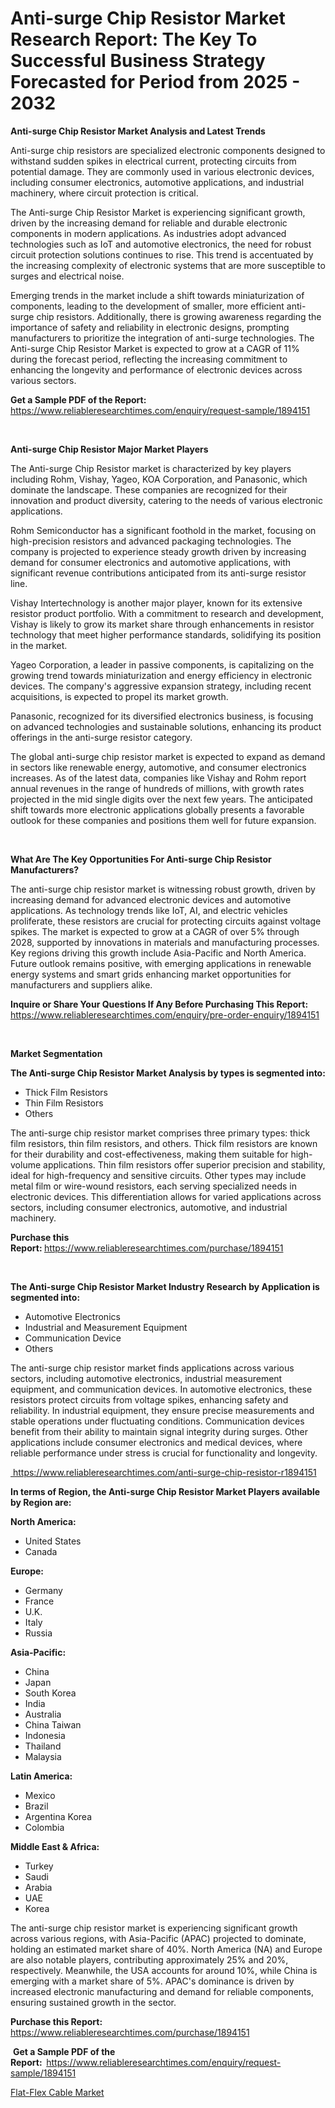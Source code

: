 <p><h1>Anti-surge Chip Resistor Market Research Report: The Key To Successful Business Strategy Forecasted for Period from 2025 - 2032</h1></p><p><strong>Anti-surge Chip Resistor Market Analysis and Latest Trends</strong></p>
<p><p>Anti-surge chip resistors are specialized electronic components designed to withstand sudden spikes in electrical current, protecting circuits from potential damage. They are commonly used in various electronic devices, including consumer electronics, automotive applications, and industrial machinery, where circuit protection is critical.</p><p>The Anti-surge Chip Resistor Market is experiencing significant growth, driven by the increasing demand for reliable and durable electronic components in modern applications. As industries adopt advanced technologies such as IoT and automotive electronics, the need for robust circuit protection solutions continues to rise. This trend is accentuated by the increasing complexity of electronic systems that are more susceptible to surges and electrical noise.</p><p>Emerging trends in the market include a shift towards miniaturization of components, leading to the development of smaller, more efficient anti-surge chip resistors. Additionally, there is growing awareness regarding the importance of safety and reliability in electronic designs, prompting manufacturers to prioritize the integration of anti-surge technologies. The Anti-surge Chip Resistor Market is expected to grow at a CAGR of 11% during the forecast period, reflecting the increasing commitment to enhancing the longevity and performance of electronic devices across various sectors.</p></p>
<p><strong>Get a Sample PDF of the Report:&nbsp;</strong> <a href="https://www.reliableresearchtimes.com/enquiry/request-sample/1894151?utm_campaign=3061&utm_medium=2&utm_source=Github&utm_content=ia&utm_term=07042025&utm_id=anti-surge-chip-resistor">https://www.reliableresearchtimes.com/enquiry/request-sample/1894151</a></p>
<p>&nbsp;</p>
<p><strong>Anti-surge Chip Resistor Major Market Players</strong></p>
<p><p>The Anti-surge Chip Resistor market is characterized by key players including Rohm, Vishay, Yageo, KOA Corporation, and Panasonic, which dominate the landscape. These companies are recognized for their innovation and product diversity, catering to the needs of various electronic applications.</p><p>Rohm Semiconductor has a significant foothold in the market, focusing on high-precision resistors and advanced packaging technologies. The company is projected to experience steady growth driven by increasing demand for consumer electronics and automotive applications, with significant revenue contributions anticipated from its anti-surge resistor line.</p><p>Vishay Intertechnology is another major player, known for its extensive resistor product portfolio. With a commitment to research and development, Vishay is likely to grow its market share through enhancements in resistor technology that meet higher performance standards, solidifying its position in the market.</p><p>Yageo Corporation, a leader in passive components, is capitalizing on the growing trend towards miniaturization and energy efficiency in electronic devices. The company's aggressive expansion strategy, including recent acquisitions, is expected to propel its market growth.</p><p>Panasonic, recognized for its diversified electronics business, is focusing on advanced technologies and sustainable solutions, enhancing its product offerings in the anti-surge resistor category.</p><p>The global anti-surge chip resistor market is expected to expand as demand in sectors like renewable energy, automotive, and consumer electronics increases. As of the latest data, companies like Vishay and Rohm report annual revenues in the range of hundreds of millions, with growth rates projected in the mid single digits over the next few years. The anticipated shift towards more electronic applications globally presents a favorable outlook for these companies and positions them well for future expansion.</p></p>
<p>&nbsp;</p>
<p><strong>What Are The Key Opportunities For Anti-surge Chip Resistor Manufacturers?</strong></p>
<p><p>The anti-surge chip resistor market is witnessing robust growth, driven by increasing demand for advanced electronic devices and automotive applications. As technology trends like IoT, AI, and electric vehicles proliferate, these resistors are crucial for protecting circuits against voltage spikes. The market is expected to grow at a CAGR of over 5% through 2028, supported by innovations in materials and manufacturing processes. Key regions driving this growth include Asia-Pacific and North America. Future outlook remains positive, with emerging applications in renewable energy systems and smart grids enhancing market opportunities for manufacturers and suppliers alike.</p></p>
<p><strong>Inquire or Share Your Questions If Any Before Purchasing This Report:</strong> <a href="https://www.reliableresearchtimes.com/enquiry/pre-order-enquiry/1894151?utm_campaign=3061&utm_medium=2&utm_source=Github&utm_content=ia&utm_term=07042025&utm_id=anti-surge-chip-resistor">https://www.reliableresearchtimes.com/enquiry/pre-order-enquiry/1894151</a></p>
<p>&nbsp;</p>
<p><strong>Market Segmentation</strong></p>
<p><strong>The Anti-surge Chip Resistor Market Analysis by types is segmented into:</strong></p>
<p><ul><li>Thick Film Resistors</li><li>Thin Film Resistors</li><li>Others</li></ul></p>
<p><p>The anti-surge chip resistor market comprises three primary types: thick film resistors, thin film resistors, and others. Thick film resistors are known for their durability and cost-effectiveness, making them suitable for high-volume applications. Thin film resistors offer superior precision and stability, ideal for high-frequency and sensitive circuits. Other types may include metal film or wire-wound resistors, each serving specialized needs in electronic devices. This differentiation allows for varied applications across sectors, including consumer electronics, automotive, and industrial machinery.</p></p>
<p><strong>Purchase this Report:&nbsp;</strong><a href="https://www.reliableresearchtimes.com/purchase/1894151?utm_campaign=3061&utm_medium=2&utm_source=Github&utm_content=ia&utm_term=07042025&utm_id=anti-surge-chip-resistor">https://www.reliableresearchtimes.com/purchase/1894151</a></p>
<p>&nbsp;</p>
<p><strong>The Anti-surge Chip Resistor Market Industry Research by Application is segmented into:</strong></p>
<p><ul><li>Automotive Electronics</li><li>Industrial and Measurement Equipment</li><li>Communication Device</li><li>Others</li></ul></p>
<p><p>The anti-surge chip resistor market finds applications across various sectors, including automotive electronics, industrial measurement equipment, and communication devices. In automotive electronics, these resistors protect circuits from voltage spikes, enhancing safety and reliability. In industrial equipment, they ensure precise measurements and stable operations under fluctuating conditions. Communication devices benefit from their ability to maintain signal integrity during surges. Other applications include consumer electronics and medical devices, where reliable performance under stress is crucial for functionality and longevity.</p></p>
<p><a href="https://www.reliableresearchtimes.com/anti-surge-chip-resistor-r1894151?utm_campaign=3061&utm_medium=2&utm_source=Github&utm_content=ia&utm_term=07042025&utm_id=anti-surge-chip-resistor">&nbsp;https://www.reliableresearchtimes.com/anti-surge-chip-resistor-r1894151</a></p>
<p><strong>In terms of Region, the Anti-surge Chip Resistor Market Players available by Region are:</strong></p>
<p>
    <p> <strong> North America: </strong>
        <ul>
            <li>United States</li>
            <li>Canada</li>
        </ul>
        </p> 
    <p> <strong> Europe: </strong>
        <ul>
            <li>Germany</li>
            <li>France</li>
            <li>U.K.</li>
            <li>Italy</li>
            <li>Russia</li>
        </ul>
        </p> 
    <p> <strong> Asia-Pacific: </strong>
        <ul>
            <li>China</li>
            <li>Japan</li>
            <li>South Korea</li>
            <li>India</li>
            <li>Australia</li>
            <li>China Taiwan</li>
            <li>Indonesia</li>
            <li>Thailand</li>
            <li>Malaysia</li>
        </ul>
        </p> 
    <p> <strong> Latin America: </strong>
        <ul>
            <li>Mexico</li>
            <li>Brazil</li>
            <li>Argentina Korea</li>
            <li>Colombia</li>
        </ul>
        </p> 
    <p> <strong> Middle East & Africa: </strong>
        <ul>
            <li>Turkey</li>
            <li>Saudi</li>
            <li>Arabia</li>
            <li>UAE</li>
            <li>Korea</li>
        </ul>
    </p>
    </p>
<p><p>The anti-surge chip resistor market is experiencing significant growth across various regions, with Asia-Pacific (APAC) projected to dominate, holding an estimated market share of 40%. North America (NA) and Europe are also notable players, contributing approximately 25% and 20%, respectively. Meanwhile, the USA accounts for around 10%, while China is emerging with a market share of 5%. APAC's dominance is driven by increased electronic manufacturing and demand for reliable components, ensuring sustained growth in the sector.</p></p>
<p><strong>Purchase this Report: </strong><a href="https://www.reliableresearchtimes.com/purchase/1894151?utm_campaign=3061&utm_medium=2&utm_source=Github&utm_content=ia&utm_term=07042025&utm_id=anti-surge-chip-resistor">https://www.reliableresearchtimes.com/purchase/1894151</a></p>
<p>&nbsp;<strong>Get a Sample PDF of the Report:&nbsp;&nbsp;</strong><a href="https://www.reliableresearchtimes.com/enquiry/request-sample/1894151?utm_campaign=3061&utm_medium=2&utm_source=Github&utm_content=ia&utm_term=07042025&utm_id=anti-surge-chip-resistor">https://www.reliableresearchtimes.com/enquiry/request-sample/1894151</a></p>
<p><strong></strong></p>
<p><p><a href="https://github.com/jenithschijf/Market-Research-Report-List-1/blob/main/flat-flex-cable-market.md?utm_campaign=3061&utm_medium=2&utm_source=Github&utm_content=ia&utm_term=07042025&utm_id=anti-surge-chip-resistor">Flat-Flex Cable Market</a></p></p>